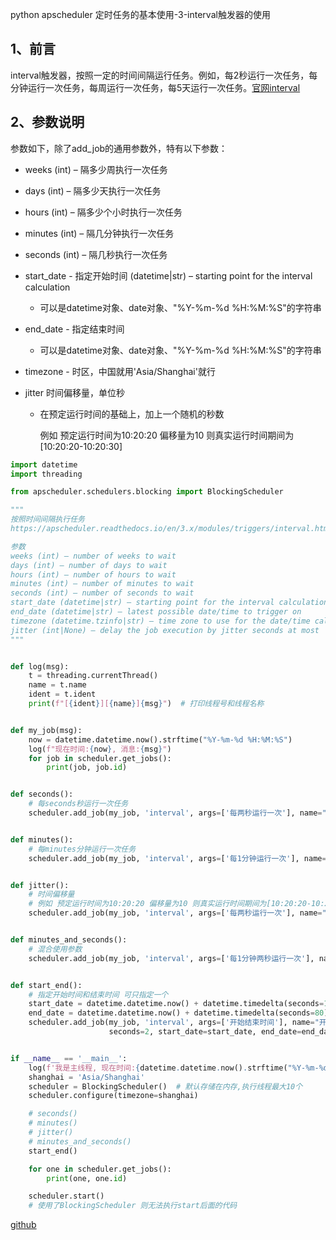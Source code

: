 python apscheduler 定时任务的基本使用-3-interval触发器的使用

## 1、前言

interval触发器，按照一定的时间间隔运行任务。例如，每2秒运行一次任务，每分钟运行一次任务，每周运行一次任务，每5天运行一次任务。[官网interval](https://apscheduler.readthedocs.io/en/3.x/modules/triggers/interval.html#module-apscheduler.triggers.interval)

## 2、参数说明

参数如下，除了add_job的通用参数外，特有以下参数：

- weeks (int) – 隔多少周执行一次任务

- days (int) – 隔多少天执行一次任务

- hours (int) – 隔多少个小时执行一次任务

- minutes (int) – 隔几分钟执行一次任务

- seconds (int) – 隔几秒执行一次任务

- start_date - 指定开始时间 (datetime|str) – starting point for the interval calculation

  - 可以是datetime对象、date对象、"%Y-%m-%d %H:%M:%S"的字符串

- end_date - 指定结束时间

  - 可以是datetime对象、date对象、"%Y-%m-%d %H:%M:%S"的字符串

- timezone - 时区，中国就用'Asia/Shanghai'就行

- jitter 时间偏移量，单位秒

  - 在预定运行时间的基础上，加上一个随机的秒数

    例如 预定运行时间为10:20:20 偏移量为10 则真实运行时间期间为[10:20:20-10:20:30]

```python
import datetime
import threading

from apscheduler.schedulers.blocking import BlockingScheduler

"""
按照时间间隔执行任务
https://apscheduler.readthedocs.io/en/3.x/modules/triggers/interval.html#module-apscheduler.triggers.interval

参数
weeks (int) – number of weeks to wait
days (int) – number of days to wait
hours (int) – number of hours to wait
minutes (int) – number of minutes to wait
seconds (int) – number of seconds to wait
start_date (datetime|str) – starting point for the interval calculation
end_date (datetime|str) – latest possible date/time to trigger on
timezone (datetime.tzinfo|str) – time zone to use for the date/time calculations
jitter (int|None) – delay the job execution by jitter seconds at most
"""


def log(msg):
    t = threading.currentThread()
    name = t.name
    ident = t.ident
    print(f"[{ident}][{name}]{msg}")  # 打印线程号和线程名称


def my_job(msg):
    now = datetime.datetime.now().strftime("%Y-%m-%d %H:%M:%S")
    log(f"现在时间:{now}, 消息:{msg}")
    for job in scheduler.get_jobs():
        print(job, job.id)


def seconds():
    # 每seconds秒运行一次任务
    scheduler.add_job(my_job, 'interval', args=['每两秒运行一次'], name="两秒一次任务", seconds=2)


def minutes():
    # 每minutes分钟运行一次任务
    scheduler.add_job(my_job, 'interval', args=['每1分钟运行一次'], name="一分钟一次任务", minutes=1)


def jitter():
    # 时间偏移量
    # 例如 预定运行时间为10:20:20 偏移量为10 则真实运行时间期间为[10:20:20-10:20:30]
    scheduler.add_job(my_job, 'interval', args=['每两秒运行一次'], name="两秒一次任务", seconds=2, jitter=3)


def minutes_and_seconds():
    # 混合使用参数
    scheduler.add_job(my_job, 'interval', args=['每1分钟两秒运行一次'], name="一分钟两秒一次任务", minutes=1, seconds=2)


def start_end():
    # 指定开始时间和结束时间 可只指定一个
    start_date = datetime.datetime.now() + datetime.timedelta(seconds=10)
    end_date = datetime.datetime.now() + datetime.timedelta(seconds=80)
    scheduler.add_job(my_job, 'interval', args=['开始结束时间'], name="开始结束时间",
                      seconds=2, start_date=start_date, end_date=end_date)


if __name__ == '__main__':
    log(f'我是主线程, 现在时间:{datetime.datetime.now().strftime("%Y-%m-%d %H:%M:%S")}')
    shanghai = 'Asia/Shanghai'
    scheduler = BlockingScheduler()  # 默认存储在内存,执行线程最大10个
    scheduler.configure(timezone=shanghai)

    # seconds()
    # minutes()
    # jitter()
    # minutes_and_seconds()
    start_end()

    for one in scheduler.get_jobs():
        print(one, one.id)

    scheduler.start()
    # 使用了BlockingScheduler 则无法执行start后面的代码
```

[github](https://github.com/rainbow-tan/learn-apscheduler)